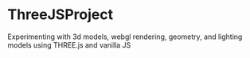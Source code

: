 # ThreeJSProject
Experimenting with 3d models, webgl rendering, geometry, and lighting models using THREE.js and vanilla JS
